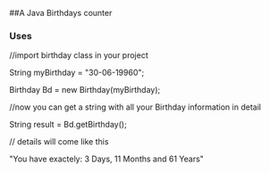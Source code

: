 
##A Java Birthdays counter


### Uses

//import birthday class in your project

String myBirthday = "30-06-19960";

Birthday Bd = new Birthday(myBirthday);


//now you can get a string with all your Birthday information in detail

String result = Bd.getBirthday(); 

// details will come like this

"You have exactely: 3 Days, 11 Months and 61 Years" 
